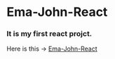 # Ema-John-React

### It is my first react projct. 

Here is this -> [Ema-John-React](https://ema-john-react-yba.netlify.app/)
